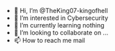 - 👋 Hi, I’m @TheKing07-kingofhell
- 👀 I’m interested in Cybersecurity
- 🌱 I’m currently learning nothing
- 💞️ I’m looking to collaborate on ...
- 📫 How to reach me mail

<!---
TheKing07-kingofhell/TheKing07-kingofhell is a ✨ special ✨ repository because its `README.md` (this file) appears on your GitHub profile.
You can click the Preview link to take a look at your changes.
--->
